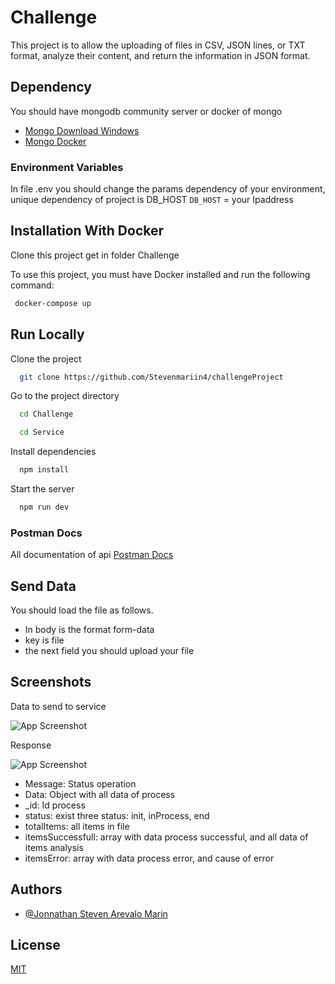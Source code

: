 # Challenge

This project is to allow the uploading of files in CSV, JSON lines, or TXT format, analyze their content, and return the information in JSON format.

## Dependency

You should have mongodb community server or docker of mongo

- [Mongo Download Windows](https://www.mongodb.com/try/download/community)
- [Mongo Docker](https://hub.docker.com/_/mongo)

### Environment Variables

In file .env you should change the params dependency of your environment, unique dependency of project is DB_HOST
`DB_HOST` = your Ipaddress

## Installation With Docker

Clone this project get in folder Challenge

To use this project, you must have Docker installed and run the following command:

```bash
 docker-compose up
```

## Run Locally

Clone the project

```bash
  git clone https://github.com/Stevenmariin4/challengeProject
```

Go to the project directory

```bash
  cd Challenge
```

```bash
  cd Service
```

Install dependencies

```bash
  npm install
```

Start the server

```bash
  npm run dev
```

### Postman Docs

All documentation of api
[Postman Docs](https://documenter.getpostman.com/view/3693350/SVn3raYf "Postman Docs")

## Send Data

You should load the file as follows.

- In body is the format form-data
- key is file
- the next field you should upload your file

## Screenshots

Data to send to service

![App Screenshot](https://firebasestorage.googleapis.com/v0/b/jsmsoftware-70b6b.appspot.com/o/Captura%20de%20pantalla%202023-02-26%20181547.png?alt=media&token=582aed52-481d-4012-9cf7-c94b2dcc71e8)

Response

![App Screenshot](https://firebasestorage.googleapis.com/v0/b/jsmsoftware-70b6b.appspot.com/o/Captura%20de%20pantalla%202023-02-26%20181753.png?alt=media&token=dd108ca4-8f71-48da-8db3-ea8fe49441b5)

- Message: Status operation
- Data: Object with all data of process
- \_id: Id process
- status: exist three status: init, inProcess, end
- totalItems: all items in file
- itemsSuccessfull: array with data process successful, and all data of items analysis
- itemsError: array with data process error, and cause of error

## Authors

- [@Jonnathan Steven Arevalo Marin](https://github.com/Stevenmariin4)

## License

[MIT](https://choosealicense.com/licenses/mit/)
